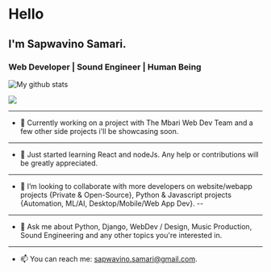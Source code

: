 # Hello

## I'm Sapwavino Samari.  

### Web Developer | Sound Engineer | Human Being

![My github stats](https://github-readme-stats.vercel.app/api?username=vinosamari&show_icons=true&theme=onedark)

<img src="https://github-readme-stats.vercel.app/api/top-langs/?username=vinosamari&layout=compact">

---
- 🔭 Currently working on a project with The Mbari Web Dev Team and a few other side projects i'll be showcasing soon.
---
- 🌱 Just started learning React and nodeJs. Any help or contributions will be greatly appreciated.
---
- 👯 I’m looking to collaborate with more developers on website/webapp projects {Private & Open-Source}, Python & Javascript projects {Automation, ML/AI, Desktop/Mobile/Web App Dev}.
--
---
- 💬 Ask me about Python, Django, WebDev / Design, Music Production, Sound Engineering and any other topics you're interested in.
---
- 📫 You can reach me: [sapwavino.samari@gmail.com](url).
